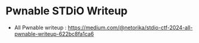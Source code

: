  # Pwnable STDiO Writeup
* All Pwnable writeup : https://medium.com/@netorika/stdio-ctf-2024-all-pwnable-writeup-622bc8fa1ca6
